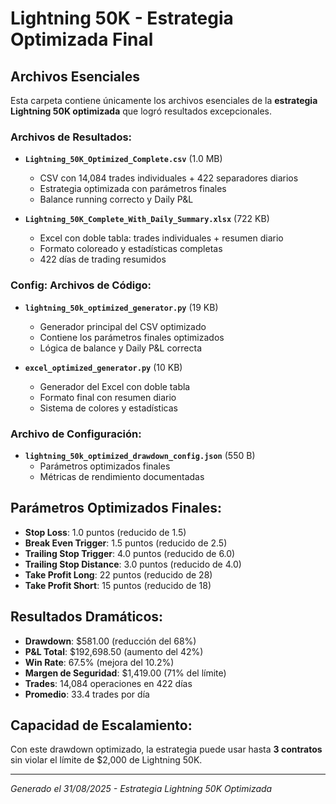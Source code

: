 # Lightning 50K - Estrategia Optimizada Final
## Archivos Esenciales

Esta carpeta contiene únicamente los archivos esenciales de la **estrategia Lightning 50K optimizada** que logró resultados excepcionales.

### Archivos de Resultados:
- **`Lightning_50K_Optimized_Complete.csv`** (1.0 MB)
  - CSV con 14,084 trades individuales + 422 separadores diarios
  - Estrategia optimizada con parámetros finales
  - Balance running correcto y Daily P&L

- **`Lightning_50K_Complete_With_Daily_Summary.xlsx`** (722 KB)
  - Excel con doble tabla: trades individuales + resumen diario
  - Formato coloreado y estadísticas completas
  - 422 días de trading resumidos

### Config: Archivos de Código:
- **`lightning_50k_optimized_generator.py`** (19 KB)
  - Generador principal del CSV optimizado
  - Contiene los parámetros finales optimizados
  - Lógica de balance y Daily P&L correcta

- **`excel_optimized_generator.py`** (10 KB)
  - Generador del Excel con doble tabla
  - Formato final con resumen diario
  - Sistema de colores y estadísticas

### Archivo de Configuración:
- **`lightning_50k_optimized_drawdown_config.json`** (550 B)
  - Parámetros optimizados finales
  - Métricas de rendimiento documentadas

## Parámetros Optimizados Finales:
- **Stop Loss**: 1.0 puntos (reducido de 1.5)
- **Break Even Trigger**: 1.5 puntos (reducido de 2.5)  
- **Trailing Stop Trigger**: 4.0 puntos (reducido de 6.0)
- **Trailing Stop Distance**: 3.0 puntos (reducido de 4.0)
- **Take Profit Long**: 22 puntos (reducido de 28)
- **Take Profit Short**: 15 puntos (reducido de 18)

## Resultados Dramáticos:
- **Drawdown**: $581.00 (reducción del 68%)
- **P&L Total**: $192,698.50 (aumento del 42%)
- **Win Rate**: 67.5% (mejora del 10.2%)
- **Margen de Seguridad**: $1,419.00 (71% del límite)
- **Trades**: 14,084 operaciones en 422 días
- **Promedio**: 33.4 trades por día

## Capacidad de Escalamiento:
Con este drawdown optimizado, la estrategia puede usar hasta **3 contratos** sin violar el límite de $2,000 de Lightning 50K.

---
*Generado el 31/08/2025 - Estrategia Lightning 50K Optimizada*
